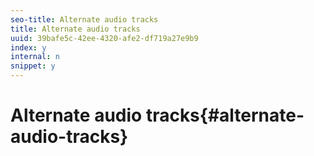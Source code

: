 ```yaml
---
seo-title: Alternate audio tracks
title: Alternate audio tracks
uuid: 39bafe5c-42ee-4320-afe2-df719a27e9b9
index: y
internal: n
snippet: y
---
```


# Alternate audio tracks{#alternate-audio-tracks}

